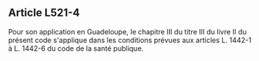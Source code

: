 ## Article L521-4

Pour son application en Guadeloupe, le chapitre III du titre III du livre II du présent code s'applique dans les
conditions prévues aux articles L. 1442-1 à L. 1442-6 du code de la santé publique.

